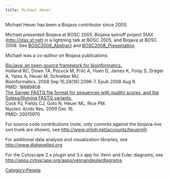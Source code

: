 ```yaml
---
title: Michael Heuer
---
```


Michael Heuer has been a Biojava contributor since 2000.

Michael presented Biojava at BOSC 2005, Biojava spinoff project StAX
(http://stax.sf.net) in a lightning talk at BOSC 2005, and Biojava at
BOSC 2008. See [BOSC2008\_Abstract](BOSC2008_Abstract "wikilink") and
[BOSC2008\_Presentation](BOSC2008_Presentation "wikilink").

Michael was a co-author on Biojava publications

[BioJava: an open-source framework for
bioinformatics.](http://www.ncbi.nlm.nih.gov/pubmed/18689808)  
Holland RC, Down TA, Pocock M, Prlić A, Huen D, James K, Foisy S, Dräger
A, Yates A, Heuer M, Schreiber MJ.  
Bioinformatics. 2008 Sep 15;24(18):2096-7. Epub 2008 Aug 8.  
PMID: 18689808  
 [The Sanger FASTQ file format for sequences with quality scores, and
the Solexa/Illumina FASTQ
variants.](http://www.ncbi.nlm.nih.gov/pubmed/20015970)  
Cock PJ, Fields CJ, Goto N, Heuer ML, Rice PM.  
Nucleic Acids Res. 2009 Dec 16.  
PMID: 20015970  

For source code contributions (note, only commits against the
biojava-live svn trunk are shown), see
<http://www.ohloh.net/accounts/heuermh>

For additional data analysis and visualization libraries, see
<http://www.dishevelled.org>

For the Cytoscape 2.x plugin and 3.x app for Venn and Euler diagrams,
see <http://apps.cytoscape.org/apps/vennandeulerdiagrams>

<Category:People>
